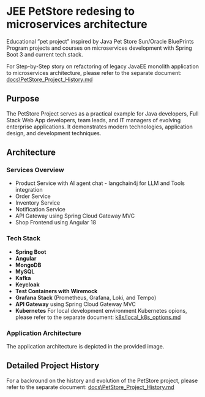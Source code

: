 # JEE PetStore redesing to microservices architecture

Educational ”pet project” inspired by Java Pet Store Sun/Oracle BluePrints Program projects and courses on microservices development with Spring Boot 3 and current tech.stack.

For Step-by-Step story on refactoring of legacy JavaEE monolith application to microservices architecture, please refer to the separate document: [docs\PetStore_Project_History.md](docs/PetStore_Project_History.md)  


## Purpose
The PetStore Project serves as a practical example for Java developers, Full Stack Web App developers, team leads, and IT managers of evolving enterprise applications. It demonstrates modern technologies, application design, and development techniques.

## Architecture
### Services Overview
- Product Service with AI agent chat - langchain4j for LLM and Tools integration
- Order Service
- Inventory Service
- Notification Service
- API Gateway using Spring Cloud Gateway MVC
- Shop Frontend using Angular 18

### Tech Stack
- **Spring Boot**
- **Angular**
- **MongoDB**
- **MySQL**
- **Kafka**
- **Keycloak**
- **Test Containers with Wiremock**
- **Grafana Stack** (Prometheus, Grafana, Loki, and Tempo)
- **API Gateway** using Spring Cloud Gateway MVC
- **Kubernetes**
For local development environment Kubernetes opions, please refer to the separate document: [k8s/local_k8s_options.md](k8s/local_k8s_options.md)  

### Application Architecture
The application architecture is depicted in the provided image.

## Detailed Project History
For a backround on the history and evolution of the PetStore project, please refer to the separate document: [docs\PetStore_Project_History.md](docs/PetStore_Project_History.md)

